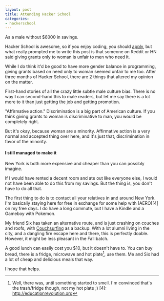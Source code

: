 ```yaml
---
layout: post
title: Attending Hacker School
categories:
- hackerschool
---
```


As a male without $6000 in savings.

Hacker School is awesome, so if you enjoy coding, you should [apply][1], but what really prompted me to write this post is that someone on Reddit or HN said giving grants only to woman is unfair to men who need it.

While I do think it'd be good to have more gender balance in programming, giving grants based on need only to woman seemed unfair to me too. After three months of Hacker School, there are 2 things that altered my opinion on the matter.

First-hand stories of all the crazy little subtle male culture bias. There is no way I can second-hand this to male readers, but let me say there is a lot more to it than just getting the job and getting promotion.

"Affirmative action." Discrimination is a big part of American culture. If you think giving grants to woman is discriminative to man, you would be completely right.

But it's okay, because woman are a minority. Affirmative action is a very normal and accepted thing over here, and it's just that, discrimination in favor of the minority.

#### I still managed to make it

New York is both more expensive and cheaper than you can possibly imagine.

If I would have rented a decent room and ate out like everyone else, I would not have been able to do this from my savings. But the thing is, you don't have to do all that.

The first thing to do is to contact all your relatives in and around New York. I'm basically staying here for free in exchange for some help with [AERO][4] on my free days. I do have a long commute, but I have a Kindle and a Gameboy with Pokemon.

My friend Six has taken an alternative route, and is just crashing on couches and roofs, with [Couchsurfing][2] as a backup. With a lot alumni living in the city, and a dangling fire escape here and there, this is perfectly doable. However, it might be less pleasant in the Fall batch.

A good lunch can easily cost you $10, but it doesn't have to. You can buy bread, there is a fridge, microwave and hot plate[^3], use them. Me and Six had a lot of cheap and delicious meals that way.

I hope that helps.

[1]: http://hackerschool.com/apply
[2]: http://couchsurfing.org
[^3]: Well, there was, until something started to smell. I'm convinced that's the trash/fridge though, not my hot plate ;)
[4]: http://educationrevolution.org
